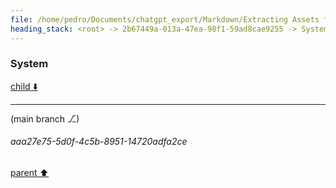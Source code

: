 ```yaml
---
file: /home/pedro/Documents/chatgpt_export/Markdown/Extracting Assets from N64 ROMs.md
heading_stack: <root> -> 2b67449a-013a-47ea-98f1-59ad8cae9255 -> System -> fa7e50e8-077f-4071-8050-19f2bcc310f4 -> System
---
```

### System

[child ⬇️](#aaa27e75-5d0f-4c5b-8951-14720adfa2ce)

---

(main branch ⎇)
###### aaa27e75-5d0f-4c5b-8951-14720adfa2ce
[parent ⬆️](#fa7e50e8-077f-4071-8050-19f2bcc310f4)
